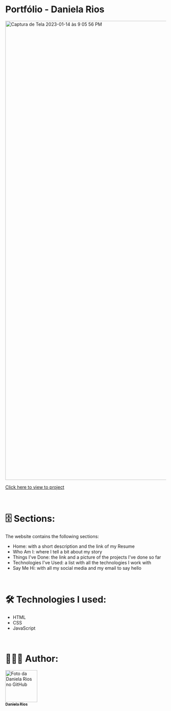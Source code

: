 # Portfólio - Daniela Rios

<img width="1436" alt="Captura de Tela 2023-01-14 às 9 05 56 PM" src="https://user-images.githubusercontent.com/108156982/212502512-2bfb4fc3-bcbb-44a1-9e05-d06c685c993b.png">

<a href="https://danirioss.github.io/profile/">Click here to view to project</a>

</br>

# 🗄️ Sections:

The website contains the following sections:
- Home: with a short description and the link of my Resume
- Who Am I: where I tell a bit about my story
- Things I've Done: the link and a picture of the projects I've done so far
- Technologies I've Used: a list with all the technologies I work with
- Say Me Hi: with all my social media and my email to say hello

</br>

# 🛠️ Technologies I used:

- HTML
- CSS
- JavaScript

</br>

# 🧘🏼‍♀ Author:

<a href="#">
  <img src="https://avatars.githubusercontent.com/u/108156982?v=4" width="100px;" alt="Foto da Daniela Rios no GitHub"/><br>
  <sub>
    <b>Daniela Rios</b>
  </sub>
</a>
